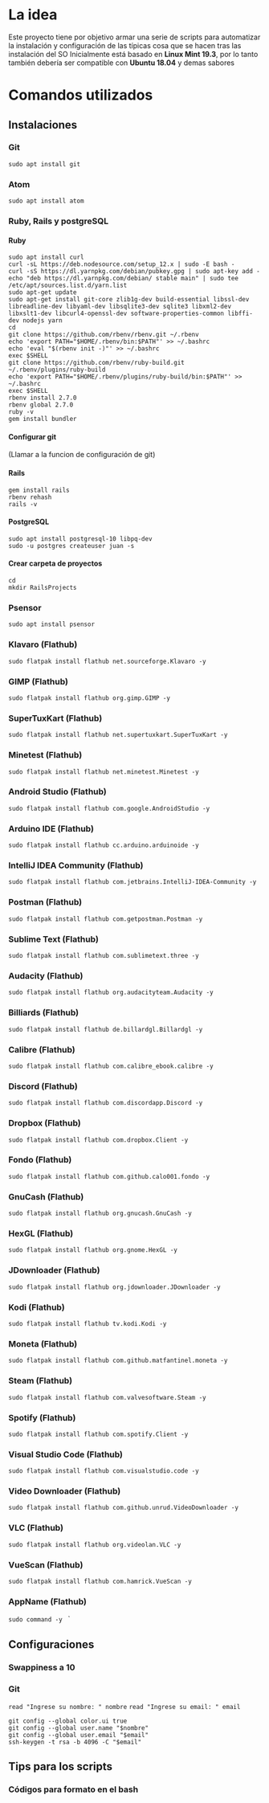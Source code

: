 # La idea
Este proyecto tiene por objetivo armar una serie de scripts para automatizar la instalación y configuración de las típicas cosa que se hacen tras las instalación del SO
Inicialmente está basado en **Linux Mint 19.3**, por lo tanto también debería ser compatible con **Ubuntu 18.04** y demas sabores

# Comandos utilizados
## Instalaciones
### Git
`sudo apt install git`

### Atom
`sudo apt install atom`

### Ruby, Rails y postgreSQL
#### Ruby
```
sudo apt install curl
curl -sL https://deb.nodesource.com/setup_12.x | sudo -E bash -
curl -sS https://dl.yarnpkg.com/debian/pubkey.gpg | sudo apt-key add -
echo "deb https://dl.yarnpkg.com/debian/ stable main" | sudo tee /etc/apt/sources.list.d/yarn.list
sudo apt-get update
sudo apt-get install git-core zlib1g-dev build-essential libssl-dev libreadline-dev libyaml-dev libsqlite3-dev sqlite3 libxml2-dev libxslt1-dev libcurl4-openssl-dev software-properties-common libffi-dev nodejs yarn
cd
git clone https://github.com/rbenv/rbenv.git ~/.rbenv
echo 'export PATH="$HOME/.rbenv/bin:$PATH"' >> ~/.bashrc
echo 'eval "$(rbenv init -)"' >> ~/.bashrc
exec $SHELL
git clone https://github.com/rbenv/ruby-build.git ~/.rbenv/plugins/ruby-build
echo 'export PATH="$HOME/.rbenv/plugins/ruby-build/bin:$PATH"' >> ~/.bashrc
exec $SHELL
rbenv install 2.7.0
rbenv global 2.7.0
ruby -v
gem install bundler

```
#### Configurar git
(Llamar a la funcion de configuración de git)
#### Rails
```
gem install rails
rbenv rehash
rails -v
```
#### PostgreSQL
```
sudo apt install postgresql-10 libpq-dev
sudo -u postgres createuser juan -s
```
#### Crear carpeta de proyectos
```
cd
mkdir RailsProjects
```
### Psensor
`sudo apt install psensor`

### Klavaro (Flathub)
`sudo flatpak install flathub net.sourceforge.Klavaro -y`

### GIMP (Flathub)
`sudo flatpak install flathub org.gimp.GIMP -y`

### SuperTuxKart (Flathub)
`sudo flatpak install flathub net.supertuxkart.SuperTuxKart -y`

### Minetest (Flathub)
`sudo flatpak install flathub net.minetest.Minetest -y`

### Android Studio (Flathub)
`sudo flatpak install flathub com.google.AndroidStudio -y`

### Arduino IDE (Flathub)
`sudo flatpak install flathub cc.arduino.arduinoide -y `

### IntelliJ IDEA Community (Flathub)
`sudo flatpak install flathub com.jetbrains.IntelliJ-IDEA-Community -y `

### Postman (Flathub)
`sudo flatpak install flathub com.getpostman.Postman -y `

### Sublime Text (Flathub)
`sudo flatpak install flathub com.sublimetext.three -y `

### Audacity (Flathub)
`sudo flatpak install flathub org.audacityteam.Audacity -y `

### Billiards (Flathub)
`sudo flatpak install flathub de.billardgl.Billardgl -y `

### Calibre (Flathub)
`sudo flatpak install flathub com.calibre_ebook.calibre -y `

### Discord (Flathub)
`sudo flatpak install flathub com.discordapp.Discord -y `

### Dropbox (Flathub)
`sudo flatpak install flathub com.dropbox.Client -y `

### Fondo (Flathub)
`sudo flatpak install flathub com.github.calo001.fondo -y `

### GnuCash (Flathub)
`sudo flatpak install flathub org.gnucash.GnuCash -y `

### HexGL (Flathub)
`sudo flatpak install flathub org.gnome.HexGL -y `

### JDownloader (Flathub)
`sudo flatpak install flathub org.jdownloader.JDownloader -y `

### Kodi (Flathub)
`sudo flatpak install flathub tv.kodi.Kodi -y `

### Moneta (Flathub)
`sudo flatpak install flathub com.github.matfantinel.moneta -y `

### Steam (Flathub)
`sudo flatpak install flathub com.valvesoftware.Steam -y `

### Spotify (Flathub)
`sudo flatpak install flathub com.spotify.Client -y `

### Visual Studio Code (Flathub)
`sudo flatpak install flathub com.visualstudio.code -y `

### Video Downloader (Flathub)
`sudo flatpak install flathub com.github.unrud.VideoDownloader -y `

### VLC (Flathub)
`sudo flatpak install flathub org.videolan.VLC -y `

### VueScan (Flathub)
`sudo flatpak install flathub com.hamrick.VueScan -y `

### AppName (Flathub)
`sudo command -y `
`

## Configuraciones
### Swappiness a 10
### Git
`read "Ingrese su nombre: " nombre`
`read "Ingrese su email: " email`
```
git config --global color.ui true
git config --global user.name "$nombre"
git config --global user.email "$email"
ssh-keygen -t rsa -b 4096 -C "$email"
```

## Tips para los scripts

### Códigos para formato en el bash
